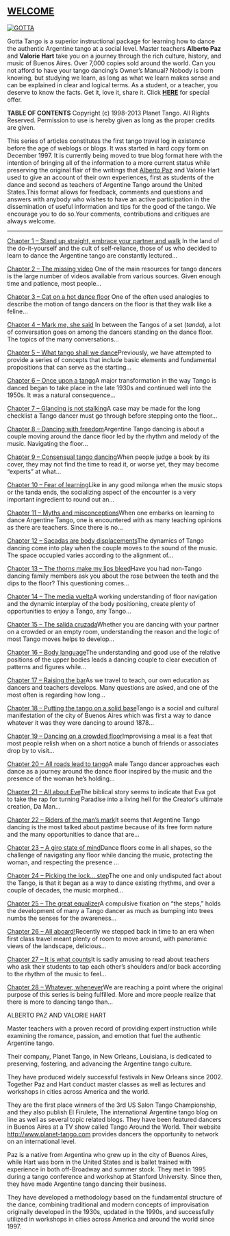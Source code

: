 [WELCOME](https://tangoourdance.wordpress.com/)
-----

[![GOTTA](https://letrasdetango.files.wordpress.com/2013/08/gotta-e1379436606967.jpg?w=100)](http://letrasdetango.files.wordpress.com/2013/08/gotta.jpg)

Gotta Tango is a superior instructional package for learning how to dance the authentic Argentine tango at a social level. Master teachers **Alberto Paz** and **Valorie Hart** take you on a journey through the rich culture, history, and music of Buenos Aires. Over 7,000 copies sold around the world. Can you not afford to have your tango dancing’s Owner’s Manual?
Nobody is born knowing, but studying we learn, as long as what we learn makes sense and can be explained in clear and logical terms. As a student, or a teacher, you deserve to know the facts.
Get it, love it, share it. Click [**HERE**](http://tinyurl.com/l8nu8n7) for special offer.

**TABLE OF CONTENTS**
Copyright (c) 1998-2013 Planet Tango. All Rights Reserved. Permission to use is hereby given as long as the proper credits are given.

This series of articles constitutes the first tango travel log in existence before the age of weblogs or blogs. It was started in hard copy form on December
1997\. It is currently being moved to true blog format here with the intention of bringing all of the information to a more current status while preserving the original flair of the writings that [Alberto Paz](mailto:planet.tango@gmail.com) and Valorie Hart used to give an account of their own experiences, first as students of the dance and second as teachers of Argentine Tango around the United States.This format allows for feedback, comments and questions and answers with anybody who wishes to have an active participation in the dissemination of useful information and tips for the good of the tango. We encourage you to do so.Your comments, contributions and critiques are always welcome.

* * *

[Chapter 1 – Stand up straight, embrace your partner and walk](https://tangoourdance.wordpress.com/2009/01/07/chapter-1/)
In the land of the do-it-yourself and the cult of self-reliance, those of us who decided to learn to dance the Argentine tango are constantly lectured…

[Chapter 2 – The missing video](https://tangoourdance.wordpress.com/2009/01/07/chapter-2/)
One of the main resources for tango dancers is the large number of videos available from various sources. Given enough time and patience, most people…

[Chapter 3 – Cat on a hot dance floor](https://tangoourdance.wordpress.com/2009/01/07/chapter-3/)
One of the often used analogies to describe the motion of tango dancers on the floor is that they walk like a feline…

[Chapter 4 – Mark me, she said](https://tangoourdance.wordpress.com/2009/01/07/chapter-4/)
In between the Tangos of a set (_tanda_), a lot of conversation goes on among the dancers standing on the dance floor. The topics of the many conversations…

[Chapter 5 – What tango shall we dance](https://tangoourdance.wordpress.com/2009/01/07/chapter-5/)Previously, we have attempted to provide a series of concepts that include basic elements and fundamental propositions that can serve as the starting…

[Chapter 6 – Once upon a tango](https://tangoourdance.wordpress.com/2009/01/07/chapter-6/)A major transformation in the way Tango is danced began to take place in the late 1930s and continued well into the 1950s. It was a natural consequence…

[Chapter 7 – Glancing is not stalking](https://tangoourdance.wordpress.com/2009/01/07/chapter-7/)A case may be made for the long checklist a Tango dancer must go through before stepping onto the floor…

[Chapter 8 – Dancing with freedom](https://tangoourdance.wordpress.com/2009/01/07/chapter-8/)Argentine Tango dancing is about a couple moving around the dance floor led by the rhythm and melody of the music. Navigating the floor…

[Chapter 9 – Consensual tango dancing](https://tangoourdance.wordpress.com/2009/01/07/chapter-9/)When people judge a book by its cover, they may not find the time to read it, or worse yet, they may become “experts” at what…

[Chapter 10 – Fear of learning](https://tangoourdance.wordpress.com/2009/01/07/chapter-10/)Like in any good milonga when the music stops or the tanda ends, the socializing aspect of the encounter is a very important ingredient to round out an…

[Chapter 11 – Myths and misconceptions](https://tangoourdance.wordpress.com/2009/01/07/chapter-11/)When one embarks on learning to dance Argentine Tango, one is encountered with as many teaching opinions as there are teachers. Since there is no…

[Chapter 12 – Sacadas are body displacements](https://tangoourdance.wordpress.com/2009/01/07/chapter-12/)The dynamics of Tango dancing come into play when the couple moves to the sound of the music. The space occupied varies according to the alignment of…

[Chapter 13 – The thorns make my lips bleed](https://tangoourdance.wordpress.com/2009/01/07/chapter-13/)Have you had non-Tango dancing family members ask you about the rose between the teeth and the dips to the floor? This questioning comes…

[Chapter 14 – The media vuelta](https://tangoourdance.wordpress.com/2009/01/07/chapter-14/)A working understanding of floor navigation and the dynamic interplay of the body positioning, create plenty of opportunities to enjoy a Tango, any Tango…

[Chapter 15 – The salida cruzada](https://tangoourdance.wordpress.com/2009/01/07/chapter-15/)Whether you are dancing with your partner on a crowded or an empty room, understanding the reason and the logic of most Tango moves helps to develop…

[Chapter 16 – Body language](https://tangoourdance.wordpress.com/2009/01/07/chapter-16/)The understanding and good use of the relative positions of the upper bodies leads a dancing couple to clear execution of patterns and figures while…

[Chapter 17 – Raising the bar](https://tangoourdance.wordpress.com/2009/01/07/chapter-17/)As we travel to teach, our own education as dancers and teachers develops. Many questions are asked, and one of the most often is regarding how long…

[Chapter 18 – Putting the tango on a solid base](https://tangoourdance.wordpress.com/2009/01/07/chapter-18/)Tango is a social and cultural manifestation of the city of Buenos Aires which was first a way to dance whatever it was they were dancing to around 1878…

[Chapter 19 – Dancing on a crowded floor](https://tangoourdance.wordpress.com/2009/01/07/chapter-19/)Improvising a meal is a feat that most people relish when on a short notice a bunch of friends or associates drop by to visit…

[Chapter 20 – All roads lead to tango](https://tangoourdance.wordpress.com/2009/01/07/chapter-20/)A male Tango dancer approaches each dance as a journey around the dance floor inspired by the music and the presence of the woman he’s holding…

[Chapter 21 – All about Eve](https://tangoourdance.wordpress.com/2009/01/07/chapter-21/)The biblical story seems to indicate that Eva got to take the rap for turning Paradise into a living hell for the Creator‘s ultimate creation, Da Man…

[Chapter 22 – Riders of the man’s mark](https://tangoourdance.wordpress.com/2009/01/07/chapter-22/)It seems that Argentine Tango dancing is the most talked about pastime because of its free form nature and the many opportunities to dance that are…

[Chapter 23 – A giro state of mind](https://tangoourdance.wordpress.com/2009/01/07/chapter-23/)Dance floors come in all shapes, so the challenge of navigating any floor while dancing the music, protecting the woman, and respecting the presence …

[Chapter 24 – Picking the lock… step](https://tangoourdance.wordpress.com/2009/01/07/chapter-24/)The one and only undisputed fact about the Tango, is that it began as a way to dance existing rhythms, and over a couple of decades, the music morphed…

[Chapter 25 – The great equalizer](https://tangoourdance.wordpress.com/2009/01/08/chapter-25/)A compulsive fixation on “the steps,” holds the development of many a Tango dancer as much as bumping into trees numbs the senses for the awareness…

[Chapter 26 – All aboard!](https://tangoourdance.wordpress.com/2009/01/07/chapter-26/)Recently we stepped back in time to an era when first class travel meant plenty of room to move around, with panoramic views of the landscape, delicious…

[Chapter 27 – It is what counts](https://tangoourdance.wordpress.com/2009/01/07/chapter-27/)It is sadly amusing to read about teachers who ask their students to tap each other’s shoulders and/or back according to the rhythm of the music to feel…

[Chapter 28 – Whatever, whenever](https://tangoourdance.wordpress.com/2009/01/07/chapter-28/)We are reaching a point where the original purpose of this series is being fulfilled. More and more people realize that there is more to dancing tango than…





ALBERTO PAZ AND VALORIE HART

Master teachers with a proven record of providing expert instruction while examining the romance, passion, and emotion that fuel the authentic Argentine tango.

Their company, Planet Tango, in New Orleans, Louisiana, is dedicated to preserving, fostering, and advancing the Argentine tango culture.

They have produced widely successful festivals in New Orleans since 2002. Together Paz and Hart conduct master classes as well as lectures and workshops in cities across America and the world.

They are the first place winners of the 3rd US Salon Tango Championship, and they also publish El Firulete, The international Argentine tango blog on line as well as several topic related blogs. They have been featured dancers in Buenos Aires at a TV show called Tango Around the World. Their website http://www.planet-tango.com provides dancers the opportunity to network on an international level.

Paz is a native from Argentina who grew up in the city of Buenos Aires, while Hart was born in the United States and is ballet trained with experience in both off-Broadway and summer stock. They met in 1995 during a tango conference and workshop at Stanford University. Since then, they have made Argentine tango dancing their business.

They have developed a methodology based on the fundamental structure of the dance, combining traditional and modern concepts of improvisation originally developed in the 1930s, updated in the 1990s, and successfully utilized in workshops in cities across America and around the world since 1997.